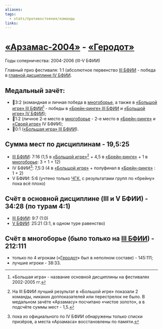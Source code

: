 ```yaml
---
aliases: 
tags:
  - stats/противостояния/команды
links:
---
```

# [«Арзамас-2004»](arzamas_2004) - [«Геродот»](gerodot)

Годы соперничества: 2004-2006 (III-V БФИИ)

Главный приз фестиваля: 1:1 (абсолютное первенство [III БФИИ](bfii-03-2004.md) - победа в [главной дисциплине IV БФИИ](maingame-04-2005.md).

## Медальный зачёт:

- 🥇3:2 (командная и личная победа в [многоборье](multigames-03-2004.md), а также в [«Большой игре» III БФИИ](maingame-03-2004.md)[^1] - победы в [«Брейн-ринге» III БФИИ](speedgame-03-2004.md) и [«Большой игре» IV БФИИ)](maingame-04-2005.md);
- 🥈1:2 (личное 2-е место в [многоборье](multigames-03-2004.md) - 2-е место в [«Брейн-ринге»](speedgame-04-2005.md) и [«Своей игре»](jeopardy-04-2005-old) IV БФИИ);
- 🥉0:1 ([«Большая игра» III БФИИ](maingame-03-2004.md)).

## Сумма мест по дисциплинам - 19,5:25

- [III БФИИ](bfii-03-2004.md): 7:16 (1,5 в [«Большой игре»](maingame-03-2004.md)[^2] + 4,5 в [«Брейн-ринге»](speedgame-03-2004.md) + 1 в [многоборье](multigames-03-2004.md): 3 + 1 + 12)
- IV БФИИ[^3]: 7,5:3 (4 в [«Большой игре»](maingame-04-2005.md) + полуфинал в [«Брейн-ринге»](speedgame-04-2005.md) : 1 + 2)
- V БФИИ: 5:6 (учтено только [ЧГК](maingame-05-2006.md), с результатами групп по «брейну» пока всё плохо)

## Счёт в основной дисциплине (III и V БФИИ) - 34:28 (по турам 4:1)

- [III БФИИ](maingame-03-2004.md): 9:7 (1:0)
- [V БФИИ](maingame-05-2006.md): 25:21 (3:1, в одном туре равенство)

## Счёт в многоборье (было только на [III БФИИ](multigames-03-2004.md)) - 212:111

- только по 4 игрокам («[Геродот](gerodot-03-2004.md)» был в неполном составе) - 145:111;
- лучшие игроки - 38:33.

[^1]: «Большая игра» - название основной дисциплины на фестивалях 2002-2005 гг.
[^2]: На III БФИИ лучший результат в «Большой игре» показали 2 команды, никаких доппоказателей или перестрелок не было. В медальном зачёте «Арзамасу» посчитано «чистое золото», а в подсчёте суммы мест - 1,5.
[^3]: пока из официального по IV БФИИ обнаружены только списки призёров, а места «Арзамаса» восстановлены по памяти.
